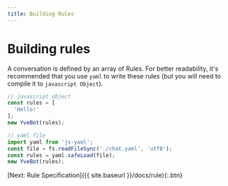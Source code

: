 ```yaml
---
title: Building Rules
---
```


# Building rules

A conversation is defined by an array of Rules. For better readability, it's recommended that you use `yaml` to write these rules (but you will need to compile it to `javascript Object`).

```javascript
// javascript object
const rules = [
  'Hello!'
];
new YveBot(rules);

// yaml file
import yaml from 'js-yaml';
const file = fs.readFileSync('./chat.yaml', 'utf8');
const rules = yaml.safeLoad(file);
new YveBot(rules);
```

[Next: Rule Specification]({{ site.baseurl }}/docs/rule){:.btn}
